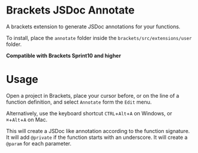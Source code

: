 Brackets JSDoc Annotate
=================

A brackets extension to generate JSDoc annotations for your functions.

To install, place the ```annotate``` folder inside the ```brackets/src/extensions/user``` folder.

**Compatible with Brackets Sprint10 and higher**

Usage
=====
Open a project in Brackets, place your cursor before, or on the line of a function definition, and select ```Annotate``` form the ```Edit``` menu.

Alternatively, use the keyboard shortcut `CTRL`+`Alt`+`A` on Windows, or `⌘`+`Alt`+`A` on Mac.

This will create a JSDoc like annotation according to the function signature.  It will add ```@private``` if the function starts with an underscore. It will create a ```@param``` for each parameter.



